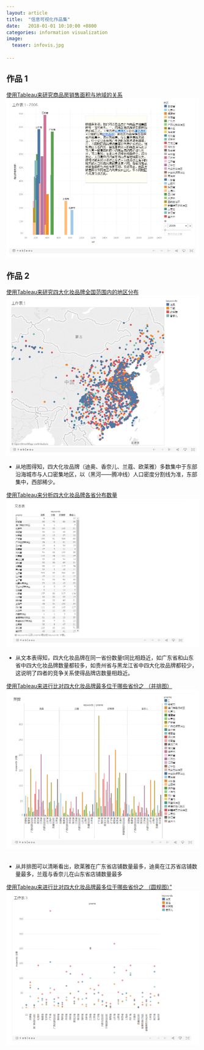 ```yaml
---
layout: article
title:  "信息可视化作品集"
date:   2018-01-01 10:10:00 +0800
categories: information visualization
image:
  teaser: infovis.jpg

---
```




## 作品 1

<a href="https://public.tableau.com/profile/.1200#!/vizhome/2_2002/1_2">使用Tableau来研究商品房销售面积与地域的关系</a>
<img src="/images/t.png"  alt="tableau" />
        
        
        
## 作品 2 

<a href="https://public.tableau.com/profile/.52448294#!/vizhome/maps_83/1_2?publish=yes">使用Tableau来研究四大化妆品牌全国范围内的地区分布</a>
<img src="/images/maps1.png"  alt="tableau" />

- 从地图得知，四大化妆品牌（迪奥、香奈儿、兰蔻、欧莱雅）多数集中于东部沿海城市与人口密集地区，以（黑河——腾冲线）人口密度分割线为准，东部集中，西部稀少。

        
                
                
<a href="https://public.tableau.com/profile/.52448294#!/vizhome/maps_83/2_1">使用Tableau来分析四大化妆品牌各省分布数量</a>
<img src="/images/text1.png"  alt="tableau" />

- 从文本表得知，四大化妆品牌在同一省份数量t同比相趋近，如广东省和山东省中四大化妆品牌数量都较多，如贵州省与黑龙江省中四大化妆品牌都较少，这说明了四者的竞争关系使得品牌店数量相趋近。
         
                
                
<a href="https://public.tableau.com/profile/.52448294#!/vizhome/maps_83/3_1">使用Tableau来进行比对四大化妆品牌最多位于哪些省份之  （并排图）</a>
<img src="/images/coub.png"  alt="tableau" />
           
- 从并排图可以清晰看出，欧莱雅在广东省店铺数量最多，迪奥在江苏省店铺数量最多，兰蔻与香奈儿在山东省店铺数量最多
           
<a href="https://public.tableau.com/profile/.52448294#!/vizhome/maps_83/4?publish=yes">使用Tableau来进行比对四大化妆品牌最多位于哪些省份之 （圆规图）”</a>
<img src="/images/bubble.png"  alt="tableau" />


